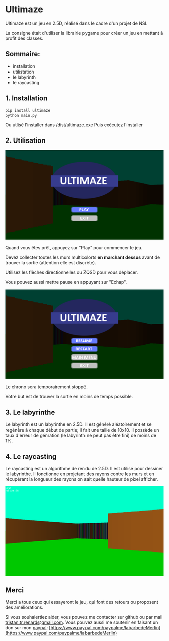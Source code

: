 # Ultimaze

Ultimaze est un jeu en 2.5D, réalisé dans le cadre d'un projet de NSI. 

La consigne était d'utiliser la librairie pygame pour créer un jeu en mettant à profit des classes.

## Sommaire:
* installation
* utilistation
* le labyrinth
* le raycasting

## 1. Installation

```
pip install ultimaze
python main.py
```
Ou utlisé l'installer dans /dist/ultimaze.exe
Puis exécutez l'installer

## 2. Utilisation
![main menu](./screen/main-menu.png)

Quand vous êtes prêt, appuyez sur "Play" pour commencer le jeu.

Devez collecter toutes les murs multicolorts **en marchant dessus** avant de trouver la sortie (attention elle est discrète).

Utilisez les flèches directionnelles ou ZQSD pour vous déplacer.

Vous pouvez aussi mettre pause en appuyant sur "Echap".

![echap menu](./screen/echap-menu.png)

Le chrono sera temporairement stoppé.

Votre but est de trouver la sortie en moins de temps possible.

## 3. Le labyrinthe

Le labyrinth est un labyrinthe en 2.5D.
Il est généré aléatoirement et se regénère à chaque début de partie; il fait une taille de 10x10.
Il possède un taux d'erreur de génration (le labyrinth ne peut pas être fini) de moins de 1%.

## 4. Le raycasting

Le raycasting est un algorithme de rendu de 2.5D.
Il est utilisé pour dessiner le labyrinthe.
Il fonctionne en projetant des rayons contre les murs et en récupérant la longueur des rayons on sait quelle hauteur de pixel afficher.

![raycasting](./screen/raycast.png)

## Merci

Merci a tous ceux qui essayeront le jeu, qui font des retours ou proposent des améliorations.

Si vous souhaiertiez aider, vous pouvez me contacter sur github ou par mail tristan.tr.renard@gmail.com.
Vous pouvez aussi me soutenir en faisant un don sur mon [paypal](https://www.paypal.com/paypalme/labarbedeMerlin):
[https://www.paypal.com/paypalme/labarbedeMerlin](https://www.paypal.com/paypalme/labarbedeMerlin)